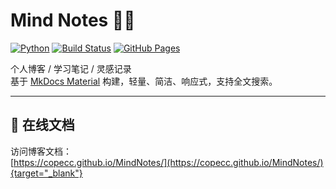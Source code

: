 # Mind Notes 📝💡

[![Python](https://img.shields.io/badge/python-3.12-blue)](https://www.python.org/) 
[![Build Status](https://img.shields.io/github/actions/workflow/status/copecc/MindNotes/ci.yml?branch=main)](https://github.com/copecc/MindNotes/actions)
[![GitHub Pages](https://img.shields.io/badge/GitHub%20Pages-deployed-brightgreen)](https://copecc.github.io/MindNotes/)

个人博客 / 学习笔记 / 灵感记录  
基于 [MkDocs Material](https://squidfunk.github.io/mkdocs-material/) 构建，轻量、简洁、响应式，支持全文搜索。

---

## 📖 在线文档

访问博客文档：  
[https://copecc.github.io/MindNotes/](https://copecc.github.io/MindNotes/){target="_blank"}
